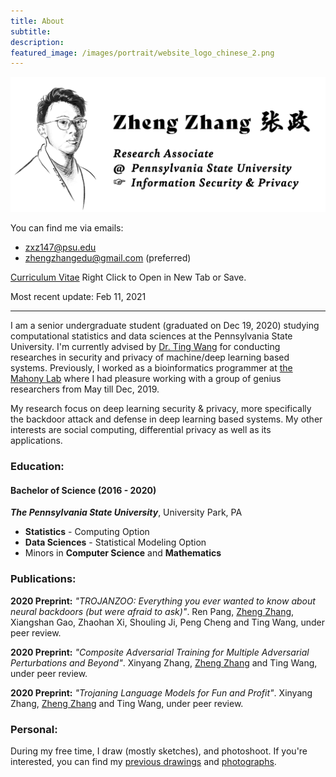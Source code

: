 ```yaml
---
title: About
subtitle: 
description:
featured_image: /images/portrait/website_logo_chinese_2.png
---
```


<img src="/images/about/banner_zheng.png" alt="drawing" width="800"/>
<!-- ![](images/about/banner_zheng.png) -->

You can find me via emails: 
* zxz147@psu.edu
* zhengzhangedu@gmail.com (preferred)

<!-- <a href="documents/zheng_zhang_cv.pdf" download class="button">Curriculum Vitae</a> &nbsp; Most recent update: Oct 29, 2019 -->
[Curriculum Vitae](documents/zheng_zhang_cv.pdf) Right Click to Open in New Tab or Save. 

Most recent update: Feb 11, 2021

---
 
I am a senior undergraduate student (graduated on Dec 19, 2020) studying computational statistics and data sciences at the Pennsylvania State University. I'm currently advised by [Dr. Ting Wang](https://www.alpslab.ai/) for conducting researches in security and privacy of machine/deep learning based systems. Previously, I worked as a bioinformatics programmer at [the Mahony Lab](http://mahonylab.org/) where I had pleasure working with a group of genius researchers from May till Dec, 2019.  

My research focus on deep learning security & privacy, more specifically the backdoor attack and defense in deep learning based systems. My other interests are social computing, differential privacy as well as its applications. 

### Education: 

#### Bachelor of Science (2016 - 2020)
***The Pennsylvania State University***, University Park, PA

* **Statistics** - Computing Option
* **Data Sciences** - Statistical Modeling Option
* Minors in **Computer Science** and **Mathematics**

### Publications: 

**2020 Preprint:** *"TROJANZOO: Everything you ever wanted to know about neural backdoors (but were afraid to ask)"*. Ren Pang, <ins>Zheng Zhang</ins>, Xiangshan Gao, Zhaohan Xi, Shouling Ji, Peng Cheng and Ting Wang, under peer review. 

**2020 Preprint:** *"Composite Adversarial Training for Multiple Adversarial Perturbations and Beyond"*. Xinyang Zhang, <ins>Zheng Zhang</ins> and Ting Wang, under peer review. 

**2020 Preprint:** *"Trojaning Language Models for Fun and Profit"*. Xinyang Zhang, <ins>Zheng Zhang</ins> and Ting Wang, under peer review. 

### Personal: 

During my free time, I draw (mostly sketches), and photoshoot. If you're interested, you can find my [previous drawings](arts) and [photographs](https://www.instagram.com/abovesummitwz/?hl=en).


<!-- ### Research Experience: 

**Undergraduate Researcher** at *the Mahony Lab*. &nbsp; May 2019 - Present  
Advisor: Dr. Shaun Mahony

* Participated in the ENCODE Imputation Challenge for imputing missing genomes. 
* We are currently developing a computational method which integrates teh XGBoost and IDEAS Epigenome Annotation System for imputing the biochemical data associated with functinoal genome elements. 

### Professional Experience: 

**Entry Analyst Intern** at *Beijing JAYA Technology co., Ltd. Jun 2017 - Sep 2017

* Crawled and collected the public-available financial data published on over five companies' annual report. 
* Visualized and analyzed the data extensively using R and Python. 

### Achievements: 

* Runner Up of AccuWeather's Challenge during HackPSU 2018. 
* Finalist and Best Visualization Award of DataFest 2019 held by American Statistical Association. 
* Dean's List - 2017, 2018, 2019 -->